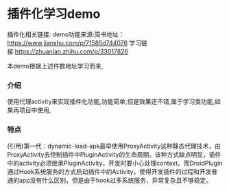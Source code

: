 # 插件化学习demo

插件化相关链接:
demo功能来源:简书地址：https://www.jianshu.com/p/71585d744076
学习链接:https://zhuanlan.zhihu.com/p/33017826

本demo根据上述件数地址学习而来,

### 介绍
使用代理activity来实现插件化功能,功能简单,但是效果还不错,属于学习类功能,如果再项目中使用,

### 特点
(引用)第一代：dynamic-load-apk最早使用ProxyActivity这种静态代理技术，由ProxyActivity去控制插件中PluginActivity的生命周期。该种方式缺点明显，插件中的activity必须继承PluginActivity，开发时要小心处理context。而DroidPlugin通过Hook系统服务的方式启动插件中的Activity，使得开发插件的过程和开发普通的app没有什么区别，但是由于hook过多系统服务，异常复杂且不够稳定。
